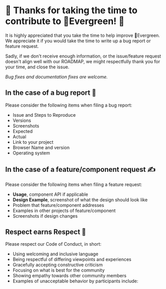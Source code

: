 # 🎉 Thanks for taking the time to contribute to 🌲Evergreen! 🎉

It is highly appreciated that you take the time to help improve 🌲Evergreen.
We appreciate it if you would take the time to write up a bug report or feature request.

Sadly, if we don't receive enough information, or the issue/feature request doesn't
align well with our ROADMAP, we might respectfully
thank you for your time, and close the issue.

_Bug fixes and documentation fixes are welcome._

## In the case of a bug report 🐞

Please consider the following items when filing a bug report:

* Issue and Steps to Reproduce
* Versions
* Screenshots
* Expected
* Actual
* Link to your project
* Browser Name and version
* Operating system

## In the case of a feature/component request ✍️

Please consider the following items when filing a feature request:

* **Usage**, component API if applicable
* **Design Example**, screenshot of what the design should look like
* Problem that feature/component addresses
* Examples in other projects of feature/component
* Screenshots if design changes

## Respect earns Respect 👏

Please respect our Code of Conduct, in short:

* Using welcoming and inclusive language
* Being respectful of differing viewpoints and experiences
* Gracefully accepting constructive criticism
* Focusing on what is best for the community
* Showing empathy towards other community members
* Examples of unacceptable behavior by participants include:
